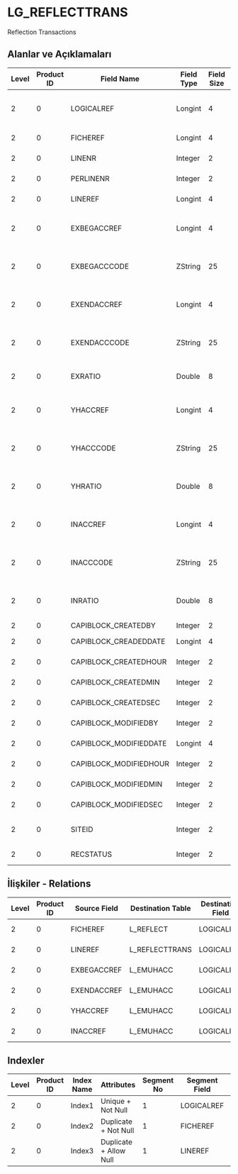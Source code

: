 # LG_REFLECTTRANS

Reflection Transactions

## Alanlar ve Açıklamaları

| Level | Product ID | Field Name | Field Type | Field Size | Field Offset | Türkçe Açıklama | Expression |
| ----- | ---------- | ---------- | ---------- | ---------- | ------------ | --------------- | ---------- |
| 2 | 0 | LOGICALREF | Longint | 4 | 0 | Yansıtma hareketi log. ref. | Reflection Transaction Logical Reference |
| 2 | 0 | FICHEREF | Longint | 4 | 4 | Yansıtma ref. | Reflection Reference |
| 2 | 0 | LINENR | Integer | 2 | 8 | Satır Numarası | Line Number |
| 2 | 0 | PERLINENR | Integer | 2 | 10 | Üst satır num. | Parent Line Number |
| 2 | 0 | LINEREF | Longint | 4 | 12 | Üst satır ref. | Parent Line Reference |
| 2 | 0 | EXBEGACCREF | Longint | 4 | 16 |  | Beginning Outgoing Account Reference |
| 2 | 0 | EXBEGACCCODE | ZString | 25 | 20 |  | Beginning Outgoing Account Code |
| 2 | 0 | EXENDACCREF | Longint | 4 | 45 |  | Ending Outgoing Account Reference |
| 2 | 0 | EXENDACCCODE | ZString | 25 | 49 |  | Ending Outgoing Account Code |
| 2 | 0 | EXRATIO | Double | 8 | 74 | Çıkış hesabı oranı | Outgoing Account Rate |
| 2 | 0 | YHACCREF | Longint | 4 | 82 | Çıkış yansıtma hesabı ref. | Outgoing Reflection Account Reference |
| 2 | 0 | YHACCCODE | ZString | 25 | 86 | Çıkış yansıtma hesabı kodu | Outgoing Reflection Account Code |
| 2 | 0 | YHRATIO | Double | 8 | 111 | Çıkış yansıtma hesabı oranı | Outgoing Reflection Account Rate |
| 2 | 0 | INACCREF | Longint | 4 | 119 | Yansıtma Hesabı Ref. | Income Reflection Account Reference |
| 2 | 0 | INACCCODE | ZString | 25 | 123 | Yansıtma Hesabı Kodu | Income Reflection Account Code |
| 2 | 0 | INRATIO | Double | 8 | 148 | Yansıtma Hesabı Oranı | Income Reflection Account Rate |
| 2 | 0 | CAPIBLOCK_CREATEDBY | Integer | 2 | 156 | Oluşturan | Created By |
| 2 | 0 | CAPIBLOCK_CREADEDDATE | Longint | 4 | 158 | Oluşturulma Tarihi | Created Date |
| 2 | 0 | CAPIBLOCK_CREATEDHOUR | Integer | 2 | 162 | Oluşturulma Saati | Created Hour |
| 2 | 0 | CAPIBLOCK_CREATEDMIN | Integer | 2 | 164 | Oluşturulma Dakikası | Created Minute |
| 2 | 0 | CAPIBLOCK_CREATEDSEC | Integer | 2 | 166 | Oluşturulma Saniyesi | Created Second |
| 2 | 0 | CAPIBLOCK_MODIFIEDBY | Integer | 2 | 168 | Değiştiren | Modified By |
| 2 | 0 | CAPIBLOCK_MODIFIEDDATE | Longint | 4 | 170 | Değiştirilme Tarihi | Modified Date |
| 2 | 0 | CAPIBLOCK_MODIFIEDHOUR | Integer | 2 | 174 | Değiştirilme Saati | Modified Hour |
| 2 | 0 | CAPIBLOCK_MODIFIEDMIN | Integer | 2 | 176 | Değiştirilme Dakikası | Modified Minute |
| 2 | 0 | CAPIBLOCK_MODIFIEDSEC | Integer | 2 | 178 | Değiştirilme Saniyesi | Modified Second |
| 2 | 0 | SITEID | Integer | 2 | 180 | Veri Merkezi | Data Processing Site |
| 2 | 0 | RECSTATUS | Integer | 2 | 182 | Kayıt Durumu | Record Status |

## İlişkiler - Relations

| Level | Product ID | Source Field | Destination Table | Destination Field | Relation Type | Extra Condition |
| ----- | ---------- | ------------ | ---------------- | ---------------- | ------------- | --------------- |
| 2 | 0 | FICHEREF | L_REFLECT | LOGICALREF | one-to-one |  |
| 2 | 0 | LINEREF | L_REFLECTTRANS | LOGICALREF | one-to-one |  |
| 2 | 0 | EXBEGACCREF | L_EMUHACC | LOGICALREF | one-to-one |  |
| 2 | 0 | EXENDACCREF | L_EMUHACC | LOGICALREF | one-to-one |  |
| 2 | 0 | YHACCREF | L_EMUHACC | LOGICALREF | one-to-one |  |
| 2 | 0 | INACCREF | L_EMUHACC | LOGICALREF | one-to-one |  |

## Indexler

| Level | Product ID | Index Name | Attributes | Segment No | Segment Field | Sense |
| ----- | ---------- | ---------- | ---------- | ---------- | ------------- | ----- |
| 2 | 0 | Index1 | Unique + Not Null | 1 | LOGICALREF | Ascending |
| 2 | 0 | Index2 | Duplicate + Not Null | 1 | FICHEREF | Ascending |
| 2 | 0 | Index3 | Duplicate + Allow Null | 1 | LINEREF | Ascending |
